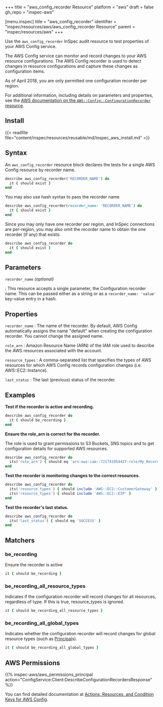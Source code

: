 +++
title = "aws_config_recorder Resource"
platform = "aws"
draft = false
gh_repo = "inspec-aws"

[menu.inspec]
title = "aws_config_recorder"
identifier = "inspec/resources/aws/aws_config_recorder Resource"
parent = "inspec/resources/aws"
+++

Use the `aws_config_recorder` InSpec audit resource to test properties of your AWS Config service.

The AWS Config service can monitor and record changes to your AWS resource configurations.  The AWS Config recorder is used to detect changes in resource configurations and capture these changes as configuration items.

As of April 2018, you are only permitted one configuration recorder per region.

For additional information, including details on parameters and properties, see the [AWS documentation on the `AWS::Config::ConfigurationRecorder` resource](https://docs.aws.amazon.com/AWSCloudFormation/latest/UserGuide/aws-resource-config-configurationrecorder.html).

## Install

{{< readfile file="content/inspec/resources/reusable/md/inspec_aws_install.md" >}}

## Syntax

An `aws_config_recorder` resource block declares the tests for a single AWS Config resource by recorder name.

```ruby
describe aws_config_recorder('RECORDER_NAME') do
  it { should exist }
end
```

You may also use hash syntax to pass the recorder name

```ruby
describe aws_config_recorder(recorder_name: 'RECORDER_NAME') do
  it { should exist }
end
```

Since you may only have one recorder per region, and InSpec connections are per-region, you may also omit the recorder name to obtain the one recorder (if any) that exists:

```ruby
describe aws_config_recorder do
  it { should exist }
end
```

## Parameters

`recorder_name` _(optional)_

: This resource accepts a single parameter, the Configuration recorder name.
  This can be passed either as a string or as a `recorder_name: 'value'` key-value entry in a hash.

## Properties

`recorder_name`
: The name of the recorder. By default, AWS Config automatically assigns the name "default" when creating the configuration recorder. You cannot change the assigned name.

`role_arn`
: Amazon Resource Name (ARN) of the IAM role used to describe the AWS resources associated with the account.

`resource_types`
: A comma-separated list that specifies the types of AWS resources for which AWS Config records configuration changes (i.e. AWS::EC2::Instance).

`last_status`
: The last (previous) status of the recorder.

## Examples

**Test if the recorder is active and recording.**

```ruby
describe aws_config_recorder do
  it { should be_recording }
end
```

**Ensure the role_arn is correct for the recorder.**

The role is used to grant permissions to S3 Buckets, SNS topics and to get configuration details for supported AWS resources.

```ruby
describe aws_config_recorder do
  its('role_arn') { should eq 'arn:aws:iam::721741954427:role/My_Recorder' }
end
```

**Test the recorder is monitoring changes to the correct resources.**

```ruby
describe aws_config_recorder do
  its('resource_types') { should include 'AWS::EC2::CustomerGateway' }
  its('resource_types') { should include 'AWS::EC2::EIP' }
end
```

**Test the recorder's last status.**

```ruby
describe aws_config_recorder do
  its('last_status') { should eq 'SUCCESS' }
end
```

## Matchers

### be_recording

Ensure the recorder is active

```ruby
it { should be_recording }
```

### be_recording_all_resource_types

Indicates if the configuration recorder will record changes for all resources, regardless of type. If this is true, resource_types is ignored.

```ruby
it { should be_recording_all_resource_types }
```

### be_recording_all_global_types

Indicates whether the configuration recorder will record changes for global resource types (such as [Principal](https://docs.aws.amazon.com/IAM/latest/UserGuide/intro-structure.html#intro-structure-principal)s).

```ruby
it { should be_recording_all_global_types }
```

## AWS Permissions

{{% inspec-aws/aws_permissions_principal action="ConfigService:Client:DescribeConfigurationRecordersResponse" %}}

You can find detailed documentation at [Actions, Resources, and Condition Keys for AWS Config](https://docs.aws.amazon.com/IAM/latest/UserGuide/list_awsconfig.html).
